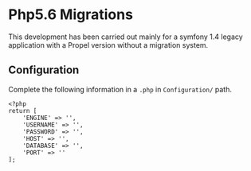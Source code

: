 # Php5.6 Migrations
This development has been carried out mainly for a symfony 1.4 legacy application with a Propel version without a migration system.

## Configuration

Complete the following information in a `.php` in `Configuration/` path.
```
<?php
return [
    'ENGINE' => '',
    'USERNAME' => '',
    'PASSWORD' => '',
    'HOST' => '',
    'DATABASE' => '',
    'PORT' => ''
];

```